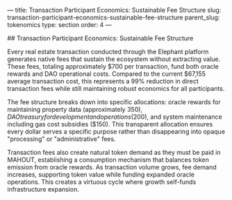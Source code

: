 — title: Transaction Participant Economics: Sustainable Fee Structure
slug: transaction-participant-economics-sustainable-fee-structure
parent\_slug: tokenomics type: section order: 4 —

\## Transaction Participant Economics: Sustainable Fee Structure

Every real estate transaction conducted through the Elephant platform
generates native fees that sustain the ecosystem without extracting
value. These fees, totaling approximately $700 per transaction, fund
both oracle rewards and DAO operational costs. Compared to the current
$67,155 average transaction cost, this represents a 99% reduction in
direct transaction fees while still maintaining robust economics for all
participants.

The fee structure breaks down into specific allocations: oracle rewards
for maintaining property data (approximately $350), DAO treasury for
development and operations ($200), and system maintenance including gas
cost subsidies ($150). This transparent allocation ensures every dollar
serves a specific purpose rather than disappearing into opaque
"processing" or "administrative" fees.

Transaction fees also create natural token demand as they must be paid
in MAHOUT, establishing a consumption mechanism that balances token
emission from oracle rewards. As transaction volume grows, fee demand
increases, supporting token value while funding expanded oracle
operations. This creates a virtuous cycle where growth self-funds
infrastructure expansion.
